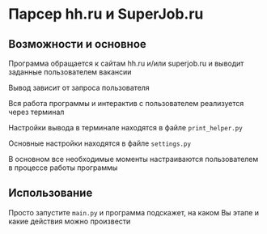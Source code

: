 # Парсер hh.ru и SuperJob.ru

## Возможности и основное

Программа обращается к сайтам hh.ru и/или superjob.ru и выводит заданные пользователем вакансии

Вывод зависит от запроса пользователя

Вся работа программы и интерактив с пользователем реализуется через терминал

Настройки вывода в терминале находятся в файле `print_helper.py`

Основные настройки находятся в файле `settings.py`

В основном все необходимые моменты настраиваются пользователем в процессе работы программы

## Использование

Просто запустите `main.py` и программа подскажет, на каком Вы этапе и какие действия можно произвести
